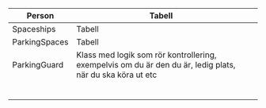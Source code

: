 

| Person        | Tabell                                                       |      |
| ------------- | ------------------------------------------------------------ | ---- |
| Spaceships    | Tabell                                                       |      |
| ParkingSpaces | Tabell                                                       |      |
| ParkingGuard  | Klass med logik som rör kontrollering, exempelvis om du är den du är, ledig plats, när du ska köra ut etc |      |
|               |                                                              |      |
|               |                                                              |      |
|               |                                                              |      |
|               |                                                              |      |
|               |                                                              |      |
|               |                                                              |      |

